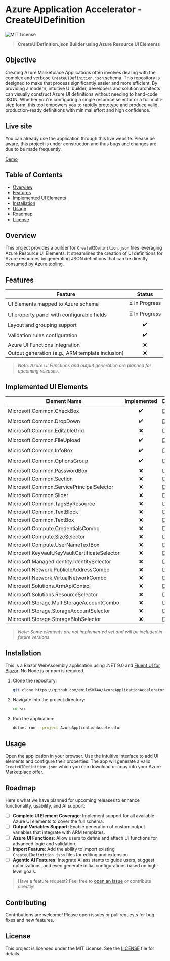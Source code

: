 # Azure Application Accelerator - CreateUIDefinition

![MIT License](https://img.shields.io/badge/license-MIT-blue.svg)

> **CreateUIDefinition.json Builder using Azure Resource UI Elements**

## Objective

Creating Azure Marketplace Applications often involves dealing with the complex and verbose `CreateUIDefinition.json` schema. This repository is designed to make that process significantly easier and more efficient. By providing a modern, intuitive UI builder, developers and solution architects can visually construct Azure UI definitions without needing to hand-code JSON. Whether you're configuring a single resource selector or a full multi-step form, this tool empowers you to rapidly prototype and produce valid, production-ready definitions with minimal effort and high confidence.

## Live site

You can already use the application through this live website.
Please be aware, this project is under construction and thus bugs and changes are due to be made frequently.

[Demo](https://amp-accelerator-hmhch0fuejbydpdb.swedencentral-01.azurewebsites.net/)

## Table of Contents

* [Overview](#overview)
* [Features](#features)
* [Implemented UI Elements](#implemented-ui-elements)
* [Installation](#installation)
* [Usage](#usage)
* [Roadmap](#roadmap)
* [License](#license)

## Overview

This project provides a builder for `CreateUIDefinition.json` files leveraging Azure Resource UI Elements. It streamlines the creation of UI definitions for Azure resources by generating JSON definitions that can be directly consumed by Azure tooling.

## Features

| Feature                                          |     Status    |
| ------------------------------------------------ | :-----------: |
| UI Elements mapped to Azure schema               | ⏳ In Progress |
| UI property panel with configurable fields       | ⏳ In Progress |
| Layout and grouping support                      |       ✔️      |
| Validation rules configuration                   |       ✔️      |
| Azure UI Functions integration                   |       ❌       |
| Output generation (e.g., ARM template inclusion) |       ❌       |

> *Note: Azure UI Functions and output generation are planned for upcoming releases.*

## Implemented UI Elements

| Element Name                                   | Implemented | Documentation                                                                                                                              |
| ---------------------------------------------- | :---------: | ------------------------------------------------------------------------------------------------------------------------------------------ |
| Microsoft.Common.CheckBox                      |      ✔️     | [Docs](https://learn.microsoft.com/en-us/azure/azure-resource-manager/managed-applications/microsoft-common-checkbox)                      |
| Microsoft.Common.DropDown                      |      ✔️     | [Docs](https://learn.microsoft.com/en-us/azure/azure-resource-manager/managed-applications/microsoft-common-dropdown)                      |
| Microsoft.Common.EditableGrid                  |      ❌     | [Docs](https://learn.microsoft.com/en-us/azure/azure-resource-manager/managed-applications/microsoft-common-editablegrid)                  |
| Microsoft.Common.FileUpload                    |      ✔️     | [Docs](https://learn.microsoft.com/en-us/azure/azure-resource-manager/managed-applications/microsoft-common-fileupload)                    |
| Microsoft.Common.InfoBox                       |      ✔️     | [Docs](https://learn.microsoft.com/en-us/azure/azure-resource-manager/managed-applications/microsoft-common-infobox)                       |
| Microsoft.Common.OptionsGroup                  |      ✔️     | [Docs](https://learn.microsoft.com/en-us/azure/azure-resource-manager/managed-applications/microsoft-common-optionsgroup)                  |
| Microsoft.Common.PasswordBox                   |      ❌     | [Docs](https://learn.microsoft.com/en-us/azure/azure-resource-manager/managed-applications/microsoft-common-passwordbox)                   |
| Microsoft.Common.Section                       |      ❌     | [Docs](https://learn.microsoft.com/en-us/azure/azure-resource-manager/managed-applications/microsoft-common-section)                       |
| Microsoft.Common.ServicePrincipalSelector      |      ❌     | [Docs](https://learn.microsoft.com/en-us/azure/azure-resource-manager/managed-applications/microsoft-common-serviceprincipalselector)      |
| Microsoft.Common.Slider                        |      ❌     | [Docs](https://learn.microsoft.com/en-us/azure/azure-resource-manager/managed-applications/microsoft-common-slider)                        |
| Microsoft.Common.TagsByResource                |      ❌     | [Docs](https://learn.microsoft.com/en-us/azure/azure-resource-manager/managed-applications/microsoft-common-tagsbyresource)                |
| Microsoft.Common.TextBlock                     |      ❌     | [Docs](https://learn.microsoft.com/en-us/azure/azure-resource-manager/managed-applications/microsoft-common-textblock)                     |
| Microsoft.Common.TextBox                       |      ❌     | [Docs](https://learn.microsoft.com/en-us/azure/azure-resource-manager/managed-applications/microsoft-common-textbox)                       |
| Microsoft.Compute.CredentialsCombo             |      ❌     | [Docs](https://learn.microsoft.com/en-us/azure/azure-resource-manager/managed-applications/microsoft-compute-credentialscombo)             |
| Microsoft.Compute.SizeSelector                 |      ❌     | [Docs](https://learn.microsoft.com/en-us/azure/azure-resource-manager/managed-applications/microsoft-compute-sizeselector)                 |
| Microsoft.Compute.UserNameTextBox              |      ❌     | [Docs](https://learn.microsoft.com/en-us/azure/azure-resource-manager/managed-applications/microsoft-compute-usernametextbox)              |
| Microsoft.KeyVault.KeyVaultCertificateSelector |      ❌      | [Docs](https://learn.microsoft.com/en-us/azure/azure-resource-manager/managed-applications/microsoft-keyvault-keyvaultcertificateselector) |
| Microsoft.ManagedIdentity.IdentitySelector     |      ❌      | [Docs](https://learn.microsoft.com/en-us/azure/azure-resource-manager/managed-applications/microsoft-managedidentity-identityselector)     |
| Microsoft.Network.PublicIpAddressCombo         |      ❌      | [Docs](https://learn.microsoft.com/en-us/azure/azure-resource-manager/managed-applications/microsoft-network-publicipaddresscombo)         |
| Microsoft.Network.VirtualNetworkCombo          |      ❌      | [Docs](https://learn.microsoft.com/en-us/azure/azure-resource-manager/managed-applications/microsoft-network-virtualnetworkcombo)          |
| Microsoft.Solutions.ArmApiControl              |      ❌      | [Docs](https://learn.microsoft.com/en-us/azure/azure-resource-manager/managed-applications/microsoft-solutions-armapicontrol)              |
| Microsoft.Solutions.ResourceSelector           |      ❌      | [Docs](https://learn.microsoft.com/en-us/azure/azure-resource-manager/managed-applications/microsoft-solutions-resourceselector)           |
| Microsoft.Storage.MultiStorageAccountCombo     |      ❌      | [Docs](https://learn.microsoft.com/en-us/azure/azure-resource-manager/managed-applications/microsoft-storage-multistorageaccountcombo)     |
| Microsoft.Storage.StorageAccountSelector       |      ❌      | [Docs](https://learn.microsoft.com/en-us/azure/azure-resource-manager/managed-applications/microsoft-storage-storageaccountselector)       |
| Microsoft.Storage.StorageBlobSelector          |      ❌      | [Docs](https://learn.microsoft.com/en-us/azure/azure-resource-manager/managed-applications/microsoft-storage-storageblobselector)          |

> *Note: Some elements are not implemented yet and will be included in future versions.*

## Installation

This is a Blazor WebAssembly application using .NET 9.0 and [Fluent UI for Blazor](https://github.com/microsoft/fluentui-blazor). No Node.js or npm is required.

1. Clone the repository:

   ```bash
   git clone https://github.com/emileSWAAA/AzureApplicationAccelerator.git
   ```
2. Navigate into the project directory:

   ```bash
   cd src
   ```
3. Run the application:

   ```bash
   dotnet run --project AzureApplicationAccelerator
   ```

## Usage

Open the application in your browser. Use the intuitive interface to add UI elements and configure their properties. The app will generate a valid `CreateUIDefinition.json` which you can download or copy into your Azure Marketplace offer.

## Roadmap

Here's what we have planned for upcoming releases to enhance functionality, usability, and AI support:

* [ ] **Complete UI Element Coverage**: Implement support for all available Azure UI elements to cover the full schema.
* [ ] **Output Variables Support**: Enable generation of custom output variables that integrate with ARM templates.
* [ ] **Azure UI Functions**: Allow users to define and attach UI functions for advanced logic and validation.
* [ ] **Import Feature**: Add the ability to import existing `CreateUIDefinition.json` files for editing and extension.
* [ ] **Agentic AI Features**: Integrate AI assistants to guide users, suggest optimizations, and even generate initial configurations based on high-level goals.

> Have a feature request? Feel free to [open an issue](https://github.com/emileSWAAA/AzureApplicationAccelerator/issues) or contribute directly!

## Contributing

Contributions are welcome! Please open issues or pull requests for bug fixes and new features.

## License

This project is licensed under the MIT License. See the [LICENSE](LICENSE) file for details.
